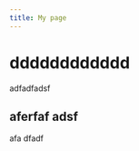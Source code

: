 ```yaml
---
title: My page
---
```


dddddddddddd
================================


adfadfadsf

aferfaf adsf 
-------------------------

afa dfadf
